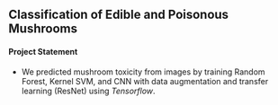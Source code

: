 ## Classification of Edible and Poisonous Mushrooms

#### Project Statement

- We predicted mushroom toxicity from images by training Random Forest, Kernel SVM, and CNN with data augmentation and transfer learning (ResNet) using *Tensorflow*.
